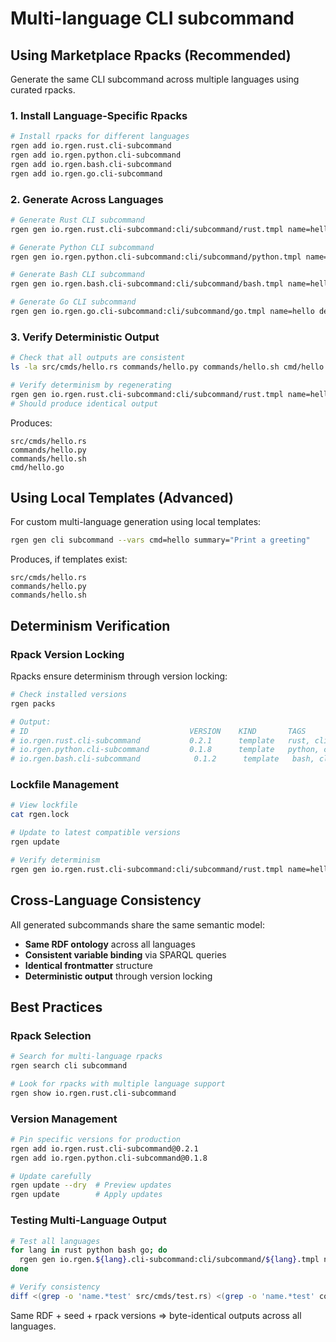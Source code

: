 # Multi-language CLI subcommand

## Using Marketplace Rpacks (Recommended)

Generate the same CLI subcommand across multiple languages using curated rpacks.

### 1. Install Language-Specific Rpacks

```bash
# Install rpacks for different languages
rgen add io.rgen.rust.cli-subcommand
rgen add io.rgen.python.cli-subcommand
rgen add io.rgen.bash.cli-subcommand
rgen add io.rgen.go.cli-subcommand
```

### 2. Generate Across Languages

```bash
# Generate Rust CLI subcommand
rgen gen io.rgen.rust.cli-subcommand:cli/subcommand/rust.tmpl name=hello description="Print a greeting"

# Generate Python CLI subcommand
rgen gen io.rgen.python.cli-subcommand:cli/subcommand/python.tmpl name=hello description="Print a greeting"

# Generate Bash CLI subcommand
rgen gen io.rgen.bash.cli-subcommand:cli/subcommand/bash.tmpl name=hello description="Print a greeting"

# Generate Go CLI subcommand
rgen gen io.rgen.go.cli-subcommand:cli/subcommand/go.tmpl name=hello description="Print a greeting"
```

### 3. Verify Deterministic Output

```bash
# Check that all outputs are consistent
ls -la src/cmds/hello.rs commands/hello.py commands/hello.sh cmd/hello.go

# Verify determinism by regenerating
rgen gen io.rgen.rust.cli-subcommand:cli/subcommand/rust.tmpl name=hello description="Print a greeting"
# Should produce identical output
```

Produces:
```
src/cmds/hello.rs
commands/hello.py
commands/hello.sh
cmd/hello.go
```

## Using Local Templates (Advanced)

For custom multi-language generation using local templates:

```bash
rgen gen cli subcommand --vars cmd=hello summary="Print a greeting"
```

Produces, if templates exist:
```
src/cmds/hello.rs
commands/hello.py
commands/hello.sh
```

## Determinism Verification

### Rpack Version Locking

Rpacks ensure determinism through version locking:

```bash
# Check installed versions
rgen packs

# Output:
# ID                                    VERSION    KIND       TAGS
# io.rgen.rust.cli-subcommand           0.2.1      template   rust, cli, clap
# io.rgen.python.cli-subcommand         0.1.8      template   python, cli, click
# io.rgen.bash.cli-subcommand            0.1.2      template   bash, cli, getopts
```

### Lockfile Management

```bash
# View lockfile
cat rgen.lock

# Update to latest compatible versions
rgen update

# Verify determinism
rgen gen io.rgen.rust.cli-subcommand:cli/subcommand/rust.tmpl name=hello description="Print a greeting" --dry
```

## Cross-Language Consistency

All generated subcommands share the same semantic model:

- **Same RDF ontology** across all languages
- **Consistent variable binding** via SPARQL queries
- **Identical frontmatter** structure
- **Deterministic output** through version locking

## Best Practices

### Rpack Selection

```bash
# Search for multi-language rpacks
rgen search cli subcommand

# Look for rpacks with multiple language support
rgen show io.rgen.rust.cli-subcommand
```

### Version Management

```bash
# Pin specific versions for production
rgen add io.rgen.rust.cli-subcommand@0.2.1
rgen add io.rgen.python.cli-subcommand@0.1.8

# Update carefully
rgen update --dry  # Preview updates
rgen update        # Apply updates
```

### Testing Multi-Language Output

```bash
# Test all languages
for lang in rust python bash go; do
  rgen gen io.rgen.${lang}.cli-subcommand:cli/subcommand/${lang}.tmpl name=test description="Test command"
done

# Verify consistency
diff <(grep -o 'name.*test' src/cmds/test.rs) <(grep -o 'name.*test' commands/test.py)
```

Same RDF + seed + rpack versions ⇒ byte-identical outputs across all languages.
